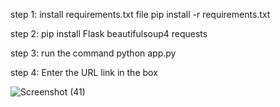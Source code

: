 step 1: install requirements.txt file
pip install -r requirements.txt

step 2: pip install Flask beautifulsoup4 requests

step 3: run the command python app.py

step 4: Enter the URL link in the box

![Screenshot (41)](https://github.com/rohanpalkar2000/web_scrapper/assets/73885591/ea46428d-c999-43c9-95d5-59f56fbb30dd)

